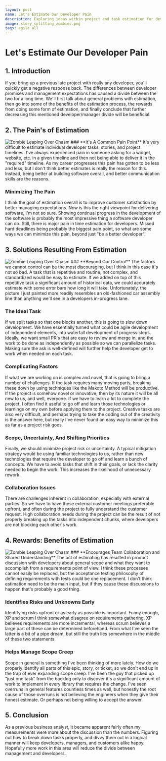 ```yaml
---
layout: post
name: Let's Estimate Our Developer Pain
description: Exploring ideas within project and task estimation for development  
image: story_splitting_zombies.png
tags: agile all
---
```


# Let's Estimate Our Developer Pain

## 1. Introduction
If you bring up a previous late project with really any developer, you'll quickly get a negative response back. The differences
between developer promises and management expectations has caused a divide between the two for a long time. We'll first talk 
about general problems with estimation, then go into some of the benefits of the estimation process, the rewards from doing 
some form of estimation, and finally conclude that further decreasing this mentioned developer/manager divide will be beneficial. 

## 2. The Pain's of Estimation
<img src="/assets/images/zombie_chasm_estimation.webp"  alt="Zombie Leaping Over Chasm"/>  
### **It's A Common Pain Point**
It's very difficult to estimate individual developer tasks, stories, and project timelines. I've always experienced pain
in someone asking for a widget, website, etc. in a given timeline and then not being able to deliver it in the "required"
timeline. As my career progresses this pain has gotten to be less and less, but I don't think better estimates is really
the reason for this. Instead, being better at building software overall, and better communication skills are the reasons.

### **Minimizing The Pain**
I think the goal of estimation overall is to improve customer satisfaction by better managing expectations. Now is this
the right viewpoint for delivering software, I'm not so sure. Showing continual progress in the development of the software
is probably the most impressive thing a software developer can do. Still, there is major pain in time estimation for developers.
Missed hard deadlines being probably the biggest pain point, so what are some ways we can minimize this pain, beyond just
"be a better developer".

## 3. Solutions Resulting From Estimation
<img src="/assets/images/zombie_engineer_solving_complex.webp"  alt="Zombie Leaping Over Chasm"/>  
### **Beyond Our Control**
The factors we cannot control can be the most discouraging, but I think in this case it's not so bad. A task that is 
repetitive and routine, not complex, and standardized would be easy to estimate. If we added on top of this 
repetitive task a significant amount of historical data, we could accurately estimate with some error bars how long it 
will take. Unfortunately, the picture I just painted more readily resembles an old-fashioned car assembly line than 
anything we'll see in a developers in-progress lane. 

### **The Ideal Task**
If we split tasks so that one blocks another, this is going to slow down development. We have essentially turned what
could be agile development of independent elements, into waterfall development of progress steps. Ideally, we want small
PR's that are easy to review and merge in, and the work to be done as independently as possible so we can parallelize tasks. 
Making sure the ask is well-defined will further help the developer get to work when needed on each task.

### **Complicating Factors**
If what we are working on is complex and novel, that is going to bring a number of challenges. If the task requires many
moving parts, breaking these down by using techniques like the Makoto Method will be productive. If the project is somehow
novel or innovative, then by its nature it will be all new to us, and well, everyone. If we have to learn a lot to complete
the project, I often find it useful to go off and learn those technologies or learnings on my own before applying them
to the project. Creative tasks are also very difficult, and perhaps trying to take the coding out of the creativity is the answer
here, but really I've never found an easy way to minimize this as far as a project risk goes. 

### **Scope, Uncertainty, And Shifting Priorities**
Finally, we should minimize project risk or uncertainty. A typical mitigation strategy would be using familiar technologies 
to us, rather than new technologies that require the developer to go off and learn a bunch of concepts. We have to avoid 
tasks that shift in their goals, or lack the clarity needed to begin the work. This increases the likelihood of unnecessary 
rework. 

### **Collaboration Issues**
There are challenges inherent in collaboration, especially with external parties. So we have to have these external customer
meetings preferable upfront, and often during the project to fully understand the customer request. High collaboration needs
during the project can be the result of not properly breaking up the tasks into independent chunks, where developers are
not blocking each other's work.

## 4. Rewards: Benefits of Estimation
<img src="/assets/images/zombie_gold_riches.webp"  alt="Zombie Leaping Over Chasm"/>  
### **Encourages Team Collaboration and Shared Understanding**
The act of estimating has resulted in product discussion with developers about general scope and what they want to
accomplish from a requirements point of view. I think these processes cannot easily be replaced, but the acceptance testing
philosophy of defining requirements with tests could be one replacement. I don't think estimation need to be the main
input, but if they cause these discussions to happen that's probably a good thing.

### **Identifies Risks and Unknowns Early**
Identifying risks upfront or as early as possible is important. Funny enough, XP and scrum I think somewhat disagree on
requirements gathering. XP believes requirements are more incremental, whereas scrum believes a large part of these can
be determined beforehand. From what I've seen the latter is a bit of a pipe dream, but still the truth lies somewhere in
the middle of these two statements.

### **Helps Manage Scope Creep**
Scope in general is something I've been thinking of more lately. How do we properly identify all parts of this epic,
story, or ticket, so we don't end up in the trap of ever expanding scope creep. I've been the guy that picked up "just one task"
from the backlog only to discover it's a significant amount of work to implement in every library that requires the change.
I've seen overruns in general features countless times as well, but honestly the root cause of those overruns is not believing
the engineers when they give their honest estimate. Or perhaps not being willing to accept the answer.

## 5. Conclusion

As a previous business analyst, it became apparent fairly often my measurements were more about the discussion than the
numbers. Figuring out how to break down tasks properly, and divvy them out in a logical manner will keep developers, managers,
and customers alike happy. Hopefully more work in this area will reduce the divide between management and developers.
